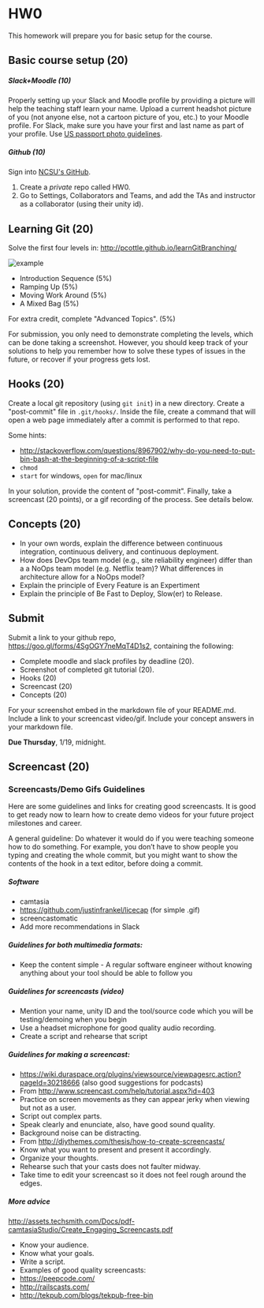 # HW0

This homework will prepare you for basic setup for the course.

## Basic course setup (20)

##### Slack+Moodle (10)

Properly setting up your Slack and Moodle profile by providing a picture will help the teaching staff learn your name. Upload a current headshot picture of you (not anyone else, not a cartoon picture of you, etc.) to your Moodle profile. For Slack, make sure you have your first and last name as part of your profile. Use [US passport photo guidelines](http://travel.state.gov/passport/pptphotoreq/photocomptemplate/photocomptemplate_5297.html).

##### Github (10)

Sign into [NCSU's GitHub](https://github.ncsu.edu/).

1. Create a *private* repo called HW0. 
2. Go to Settings, Collaborators and Teams, and add the TAs and instructor as a collaborator (using their unity id).

## Learning Git (20)

Solve the first four levels in: http://pcottle.github.io/learnGitBranching/

![example](https://cloud.githubusercontent.com/assets/742934/9494425/c4dd4b66-4bd3-11e5-9aac-04bfc8fed771.png)

* Introduction Sequence (5%)
* Ramping Up (5%)
* Moving Work Around (5%)
* A Mixed Bag (5%)

For extra credit, complete "Advanced Topics". (5%)

For submission, you only need to demonstrate completing the levels, which can be done taking a screenshot. However, you should keep track of your solutions to help you remember how to solve these types of issues in the future, or recover if your progress gets lost.

## Hooks (20)

Create a local git repository (using `git init`) in a new directory. Create a "post-commit" file in `.git/hooks/`. Inside the file, create a command that will open a web page immediately after a commit is performed to that repo.

Some hints: 
* http://stackoverflow.com/questions/8967902/why-do-you-need-to-put-bin-bash-at-the-beginning-of-a-script-file
* `chmod`
* `start` for windows, `open` for mac/linux

In your solution, provide the content of "post-commit". Finally, take a screencast (20 points), or a gif recording of the process. See details below.

## Concepts (20)

* In your own words, explain the difference between continuous integration, continuous delivery, and continuous deployment.
* How does DevOps team model (e.g., site reliability engineer) differ than a a NoOps team model (e.g. Netflix team)? What differences in architecture allow for a NoOps model?
* Explain the principle of Every Feature is an Expertiment
* Explain the principle of Be Fast to Deploy, Slow(er) to Release.

## Submit

Submit a link to your github repo, https://goo.gl/forms/4SgOGY7neMqT4D1s2,
containing the following:

* Complete moodle and slack profiles by deadline (20).
* Screenshot of completed git tutorial (20).
* Hooks (20)
* Screencast (20)
* Concepts (20)

For your screenshot embed in the markdown file of your README.md. Include a link to your screencast video/gif. Include your concept answers in your markdown file.

**Due Thursday**, 1/19, midnight.

## Screencast (20)

### Screencasts/Demo Gifs Guidelines

Here are some guidelines and links for creating good screencasts. It is good to get ready now to learn how to create demo videos for your future project milestones and career.

A general guideline: Do whatever it would do if you were teaching someone how to do something. For example, you don’t have to show people you typing and creating the whole commit, but you might want to show the contents of the hook in a text editor, before doing a commit.
 
##### Software
* camtasia
* https://github.com/justinfrankel/licecap (for simple .gif)
* screencastomatic
* Add more recommendations in Slack
 
##### Guidelines for both multimedia formats:

* Keep the content simple - A regular software engineer without knowing anything about your tool should be able to follow you

##### Guidelines for screencasts (video)

* Mention your name, unity ID and the tool/source code which you will be testing/demoing when you begin
* Use a headset microphone for good quality audio recording.
* Create a script and rehearse that script

##### Guidelines for making a screencast:

* https://wiki.duraspace.org/plugins/viewsource/viewpagesrc.action?pageId=30218666 (also good suggestions for podcasts)
* From http://www.screencast.com/help/tutorial.aspx?id=403
* Practice on screen movements as they can appear jerky when viewing but not as a user.
* Script out complex parts.
* Speak clearly and enunciate, also, have good sound quality.
* Background noise can be distracting.
* From http://diythemes.com/thesis/how-to-create-screencasts/
* Know what you want to present and present it accordingly.
* Organize your thoughts.
* Rehearse such that your casts does not faulter midway.
* Take time to edit your screencast so it does not feel rough around the edges.
 
##### More advice
http://assets.techsmith.com/Docs/pdf-camtasiaStudio/Create_Engaging_Screencasts.pdf

* Know your audience.
* Know what your goals.
* Write a script.
* Examples of good quality screencasts:
* https://peepcode.com/
* http://railscasts.com/
* http://tekpub.com/blogs/tekpub-free-bin
 
